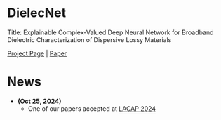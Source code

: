 # DielecNet
Title: Explainable Complex-Valued Deep Neural Network for Broadband Dielectric Characterization of Dispersive Lossy Materials

[Project Page]() | [Paper]()

# News

* **(Oct 25, 2024)** 
  * One of our papers accepted at [LACAP 2024](https://lacap2024.org/)
